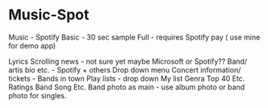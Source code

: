 # Music-Spot

Music - Spotify
  Basic - 30 sec sample
  Full - requires Spotify pay ( use mine for demo app)
  
Lyrics
Scrolling news - not sure yet maybe Microsoft or Spotify??
Band/ artis bio etc. - Spotify + others     Drop down menu
Concert information/ tickets - Bands in town
Play lists - drop down
  My list
  Genra
  Top 40
  Etc.
Ratings
  Band
  Song
  Etc.
Band photo as main - use album photo or band photo for singles.
